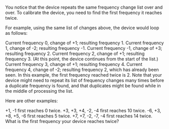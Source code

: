 You notice that the device repeats the same frequency change list over and over. To calibrate the device, you need to find the first frequency it reaches twice.

For example, using the same list of changes above, the device would loop as follows:

Current frequency 0, change of +1; resulting frequency 1. Current frequency 1, change of -2; resulting frequency -1. Current frequency -1, change of +3; resulting frequency 2. Current frequency 2, change of +1; resulting frequency 3. (At this point, the device continues from the start of the list.) Current frequency 3, change of +1; resulting frequency 4. Current frequency 4, change of -2; resulting frequency 2, which has already been seen. In this example, the first frequency reached twice is 2. Note that your device might need to repeat its list of frequency changes many times before a duplicate frequency is found, and that duplicates might be found while in the middle of processing the list.

Here are other examples:

+1, -1 first reaches 0 twice. +3, +3, +4, -2, -4 first reaches 10 twice. -6, +3, +8, +5, -6 first reaches 5 twice. +7, +7, -2, -7, -4 first reaches 14 twice. What is the first frequency your device reaches twice?
